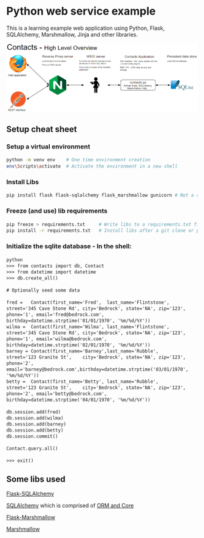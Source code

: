# Python web service example
This is a learning example web application using Python, Flask, SQLAlchemy, Marshmallow, Jinja and other libraries.

![high level overview](./HighLevelOverview.png)

## Setup cheat sheet

### Setup a virtual environment
```bash
python -m venv env    # One time environment creation
env\Scripts\activate  # Activate the environment in a new shell
```

### Install Libs
```bash
pip install flask flask-sqlalchemy flask_marshmallow gunicorn # Not a comprehensive list of libs
```

### Freeze (and use) lib requirements
```bash
pip freeze > requirements.txt     # Write libs to a requirements.txt file. Run after adding or updating libs.
pip install -r requirements.txt   # Install libs after a git clone or pull of updated requirements.txt
```

### Initialize the sqlite database - In the shell:
```
python
>>> from contacts import db, Contact
>>> from datetime import datetime
>>> db.create_all()

# Optionally seed some data

fred =   Contact(first_name='Fred',  last_name='Flintstone', street='345 Cave Stone Rd', city='Bedrock', state='NA', zip='123', phone='1', email='fred@bedrock.com',  birthday=datetime.strptime('01/01/1970', '%m/%d/%Y'))
wilma =  Contact(first_name='Wilma', last_name='Flintstone', street='345 Cave Stone Rd', city='Bedrock', state='NA', zip='123', phone='1', email='wilma@bedrock.com', birthday=datetime.strptime('02/01/1970', '%m/%d/%Y'))
barney = Contact(first_name='Barney',last_name='Rubble',     street='123 Granite St',    city='Bedrock', state='NA', zip='123', phone='2', email='barney@bedrock.com',birthday=datetime.strptime('03/01/1970', '%m/%d/%Y'))
betty =  Contact(first_name='Betty', last_name='Rubble',     street='123 Granite St',    city='Bedrock', state='NA', zip='123', phone='2', email='betty@bedrock.com', birthday=datetime.strptime('04/01/1970', '%m/%d/%Y'))

db.session.add(fred)
db.session.add(wilma)
db.session.add(barney)
db.session.add(betty)
db.session.commit()

Contact.query.all()

>>> exit()
```

## Some libs used
[Flask-SQLAlchemy](https://flask-sqlalchemy.palletsprojects.com/)

[SQLAlchemy](https://sqlalchemy.org/) which is comprised of [ORM and Core](https://docs.sqlalchemy.org/en/13/)

[Flask-Marshmallow](https://flask-marshmallow.readthedocs.io/)

[Marshmallow](https://marshmallow.readthedocs.io/)
